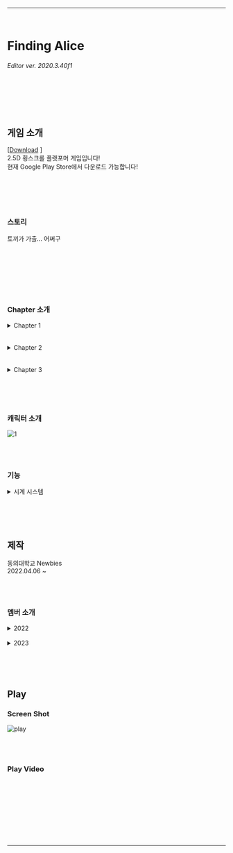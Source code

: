*****
<br/>

# Finding Alice  
###### Editor ver. 2020.3.40f1
<br/><br/><br/><br/>



## 게임 소개
[[Download](https://play.google.com/store/apps/details?id=com.newbies.FindingAlice&hl=ko)  ]
<br/>
2.5D 횡스크롤 플랫포머 게임입니다!  
현재 Google Play Store에서 다운로드 가능합니다! 

<br/><br/><br/><br/>


### 스토리
토끼가 가출... 어쩌구
<br/><br/><br/><br/>
<br/><br/><br/><br/>


### Chapter 소개
<details><summary> Chapter 1 </summary><br/><div markdown="1">
  
평범한 지형... 어쩌구
</div></details><br/><br/>


<details><summary> Chapter 2 </summary><br/><div markdown="1">
  
바닷속입니다!  
토끼를 도와주려는 인물도 있는 반면, 방해하려는 인물도 있네요!  
어쩌구 저쩌구... 잘 피해서 살아가보세요!
</div></details><br/><br/>

<details><summary> Chapter 3 </summary><br/><div markdown="1">
  
토끼는 버섯 숲을 지나... 길고 긴 모험 끝에 드디어 앨리스와 하트 왕국을 찾아냅니다!  
어쩌구 저쩌구...  
과연 토끼는 어떤 결말을 짓게 될까요?  
</div></details><br/><br/><br/><br/>




### 캐릭터 소개
![1](https://github.com/yujini1121/FindingAlice_2022/assets/107358820/a334200d-4eb4-4b1c-9ab3-08be65e9dc54)
<br/><br/><br/><br/>


### 기능
<details><summary> 시계 시스템 </summary><br/><div markdown="1">
  
이 게임의 핵심 기능이라고 할 수 있습니다.  
우측 화면을 터치 & 드래그하여 사용해보세요!  
즉시 시계를 쏠 수 있게 화면이 변합니다.  
오쪼구조쪼구.....
</div></details><br/><br/><br/><br/>



## 제작
동의대학교 Newbies  
2022.04.06 ~
<br/><br/><br/><br/>

### 멤버 소개  

<details><summary> 2022 </summary><br/><div markdown="1">
  
| 이름 | 구분 | 비고 |
| --- | --- | --- |
| 염승민 | [ 기획 / 프로그래밍 ] | 메인 프로그래머 |
| 이승찬 | [ 프로그래밍] | 메인 프로그래머 |
| 허재혁 | [ 그래픽 ] | 3D 배경 |
| 변재현 | [ 기획 ] | 스토리 |
| 김현모 | [ 기획 / 프로그래밍 ] | 레벨 디자인 |
| 황송희 | [ 그래픽 ] | 캐릭터 원화 & 아이콘 |
| 송치원 | [ 그래픽 ] |  |
| 이상윤 | [ 그래픽 ] | 3D 플랫폼 |
| 이유진 | [ 프로그래밍 ] |  |
</div></details><br/>


<details><summary> 2023 </summary><br/><div markdown="1">
  
| 이름 | 구분 | 비고 |
| --- | --- | --- |
| 정하영 | [ 그래픽 ] | 원화 |
| 고민철 | [ 프로그래밍] | 메인 프로그래머 |
| 김태현 | [ 프로그래밍 ] | 서브 프로그래머 |
| 이수진 | [ 그래픽 ] | 2D |
| 원소영 | [ 그래픽 ] | 3D 배경 |
| 김민지 | [ 그래픽 ] | 3D 플랫폼 |
| 김규리 | [ 프로그래밍 ] | 서브 프로그래머 |
| 정민주 | [ 프로그래밍 ] | 서브 프로그래머 |
| 이유진 | [ 프로그래밍 ] | 메인 프로그래머 |
| 진유리 | [ 그래픽 ] | 이펙트 |
| 김태원 | [ 그래픽 ] |  |
</div></details><br/><br/><br/><br/>



## Play

### Screen Shot
![play](https://github.com/yujini1121/FindingAlice_2022/assets/107358820/28bd7162-840f-4ff5-9849-1d4bff84e24e)
<br/><br/><br/><br/>

### Play Video
<br/><br/><br/><br/>
<br/><br/><br/><br/>

*****

<!-- ## - 게임 예시 이미지<br/>
![Alt Text](/Deck/Rabbit_Sprite.PNG)
- 캐릭터 스프라이트 이미지<br/><br/><br/>

![Alt Text](/Deck/Game_Sample_1.png)
- 게임 플레이 예시 이미지<br/><br/><br/>

![Alt Text](/Deck/KakaoTalk_20220819_223458274.gif)
- 플랫폼 디자인 예시 이미지<br/><br/><br/> -->

